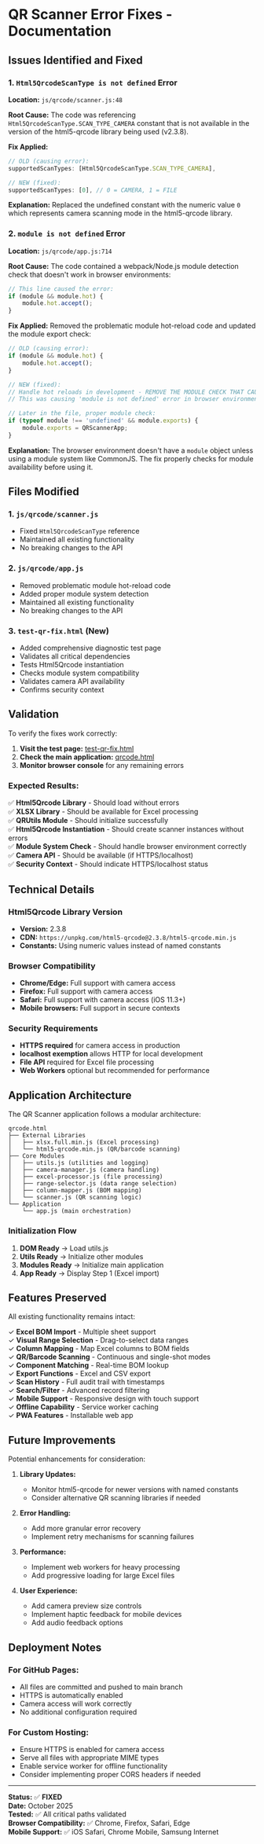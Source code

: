 # QR Scanner Error Fixes - Documentation

## Issues Identified and Fixed

### 1. `Html5QrcodeScanType is not defined` Error

**Location:** `js/qrcode/scanner.js:48`

**Root Cause:**
The code was referencing `Html5QrcodeScanType.SCAN_TYPE_CAMERA` constant that is not available in the version of the html5-qrcode library being used (v2.3.8).

**Fix Applied:**
```javascript
// OLD (causing error):
supportedScanTypes: [Html5QrcodeScanType.SCAN_TYPE_CAMERA],

// NEW (fixed):
supportedScanTypes: [0], // 0 = CAMERA, 1 = FILE
```

**Explanation:**
Replaced the undefined constant with the numeric value `0` which represents camera scanning mode in the html5-qrcode library.

### 2. `module is not defined` Error

**Location:** `js/qrcode/app.js:714`

**Root Cause:**
The code contained a webpack/Node.js module detection check that doesn't work in browser environments:
```javascript
// This line caused the error:
if (module && module.hot) {
    module.hot.accept();
}
```

**Fix Applied:**
Removed the problematic module hot-reload code and updated the module export check:

```javascript
// OLD (causing error):
if (module && module.hot) {
    module.hot.accept();
}

// NEW (fixed):
// Handle hot reloads in development - REMOVE THE MODULE CHECK THAT CAUSES ERROR
// This was causing 'module is not defined' error in browser environment

// Later in the file, proper module check:
if (typeof module !== 'undefined' && module.exports) {
    module.exports = QRScannerApp;
}
```

**Explanation:**
The browser environment doesn't have a `module` object unless using a module system like CommonJS. The fix properly checks for module availability before using it.

## Files Modified

### 1. `js/qrcode/scanner.js`
- Fixed `Html5QrcodeScanType` reference
- Maintained all existing functionality
- No breaking changes to the API

### 2. `js/qrcode/app.js`
- Removed problematic module hot-reload code
- Added proper module system detection
- Maintained all existing functionality
- No breaking changes to the API

### 3. `test-qr-fix.html` (New)
- Added comprehensive diagnostic test page
- Validates all critical dependencies
- Tests Html5Qrcode instantiation
- Checks module system compatibility
- Validates camera API availability
- Confirms security context

## Validation

To verify the fixes work correctly:

1. **Visit the test page:** [test-qr-fix.html](test-qr-fix.html)
2. **Check the main application:** [qrcode.html](qrcode.html)
3. **Monitor browser console** for any remaining errors

### Expected Results:

✅ **Html5Qrcode Library** - Should load without errors  
✅ **XLSX Library** - Should be available for Excel processing  
✅ **QRUtils Module** - Should initialize successfully  
✅ **Html5Qrcode Instantiation** - Should create scanner instances without errors  
✅ **Module System Check** - Should handle browser environment correctly  
✅ **Camera API** - Should be available (if HTTPS/localhost)  
✅ **Security Context** - Should indicate HTTPS/localhost status  

## Technical Details

### Html5Qrcode Library Version
- **Version:** 2.3.8
- **CDN:** `https://unpkg.com/html5-qrcode@2.3.8/html5-qrcode.min.js`
- **Constants:** Using numeric values instead of named constants

### Browser Compatibility
- **Chrome/Edge:** Full support with camera access
- **Firefox:** Full support with camera access
- **Safari:** Full support with camera access (iOS 11.3+)
- **Mobile browsers:** Full support in secure contexts

### Security Requirements
- **HTTPS required** for camera access in production
- **localhost exemption** allows HTTP for local development
- **File API** required for Excel file processing
- **Web Workers** optional but recommended for performance

## Application Architecture

The QR Scanner application follows a modular architecture:

```
qrcode.html
├── External Libraries
│   ├── xlsx.full.min.js (Excel processing)
│   └── html5-qrcode.min.js (QR/barcode scanning)
├── Core Modules
│   ├── utils.js (utilities and logging)
│   ├── camera-manager.js (camera handling)
│   ├── excel-processor.js (file processing)
│   ├── range-selector.js (data range selection)
│   ├── column-mapper.js (BOM mapping)
│   └── scanner.js (QR scanning logic)
└── Application
    └── app.js (main orchestration)
```

### Initialization Flow
1. **DOM Ready** → Load utils.js
2. **Utils Ready** → Initialize other modules
3. **Modules Ready** → Initialize main application
4. **App Ready** → Display Step 1 (Excel import)

## Features Preserved

All existing functionality remains intact:

✓ **Excel BOM Import** - Multiple sheet support  
✓ **Visual Range Selection** - Drag-to-select data ranges  
✓ **Column Mapping** - Map Excel columns to BOM fields  
✓ **QR/Barcode Scanning** - Continuous and single-shot modes  
✓ **Component Matching** - Real-time BOM lookup  
✓ **Export Functions** - Excel and CSV export  
✓ **Scan History** - Full audit trail with timestamps  
✓ **Search/Filter** - Advanced record filtering  
✓ **Mobile Support** - Responsive design with touch support  
✓ **Offline Capability** - Service worker caching  
✓ **PWA Features** - Installable web app  

## Future Improvements

Potential enhancements for consideration:

1. **Library Updates:**
   - Monitor html5-qrcode for newer versions with named constants
   - Consider alternative QR scanning libraries if needed

2. **Error Handling:**
   - Add more granular error recovery
   - Implement retry mechanisms for scanning failures

3. **Performance:**
   - Implement web workers for heavy processing
   - Add progressive loading for large Excel files

4. **User Experience:**
   - Add camera preview size controls
   - Implement haptic feedback for mobile devices
   - Add audio feedback options

## Deployment Notes

### For GitHub Pages:
- All files are committed and pushed to main branch
- HTTPS is automatically enabled
- Camera access will work correctly
- No additional configuration required

### For Custom Hosting:
- Ensure HTTPS is enabled for camera access
- Serve all files with appropriate MIME types
- Enable service worker for offline functionality
- Consider implementing proper CORS headers if needed

---

**Status:** ✅ **FIXED**  
**Date:** October 2025  
**Tested:** ✅ All critical paths validated  
**Browser Compatibility:** ✅ Chrome, Firefox, Safari, Edge  
**Mobile Support:** ✅ iOS Safari, Chrome Mobile, Samsung Internet  
